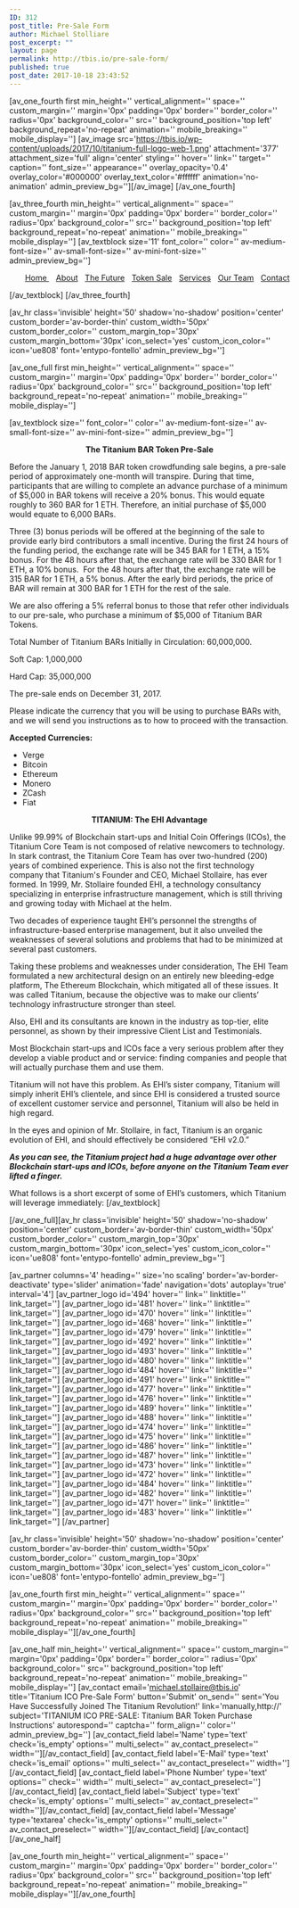 ```yaml
---
ID: 312
post_title: Pre-Sale Form
author: Michael Stolliare
post_excerpt: ""
layout: page
permalink: http://tbis.io/pre-sale-form/
published: true
post_date: 2017-10-18 23:43:52
---
```

[av_one_fourth first min_height='' vertical_alignment='' space='' custom_margin='' margin='0px' padding='0px' border='' border_color='' radius='0px' background_color='' src='' background_position='top left' background_repeat='no-repeat' animation='' mobile_breaking='' mobile_display='']
[av_image src='https://tbis.io/wp-content/uploads/2017/10/titanium-full-logo-web-1.png' attachment='377' attachment_size='full' align='center' styling='' hover='' link='' target='' caption='' font_size='' appearance='' overlay_opacity='0.4' overlay_color='#000000' overlay_text_color='#ffffff' animation='no-animation' admin_preview_bg=''][/av_image]
[/av_one_fourth]

[av_three_fourth min_height='' vertical_alignment='' space='' custom_margin='' margin='0px' padding='0px' border='' border_color='' radius='0px' background_color='' src='' background_position='top left' background_repeat='no-repeat' animation='' mobile_breaking='' mobile_display='']
[av_textblock size='11' font_color='' color='' av-medium-font-size='' av-small-font-size='' av-mini-font-size='' admin_preview_bg='']
<p style="text-align: right;"><span style="color: #ffffff;"><a href="https://tbis.io/#top"><span class="avia-menu-text">Home </span></a> | <a href="https://tbis.io/#story"><span class="avia-menu-text">About</span></a> | <a href="https://tbis.io/#future"><span class="avia-menu-text">The Future</span></a> | <a href="https://tbis.io/#sale"><span class="avia-menu-text">Token Sale</span></a> | <a href="https://tbis.io/#service"><span class="avia-menu-text">Services</span></a> | <a href="https://tbis.io/#team"><span class="avia-menu-text">Our Team</span></a> | <a href="https://tbis.io/#contact"><span class="avia-menu-text">Contact</span></a></span></p>
[/av_textblock]
[/av_three_fourth]

[av_hr class='invisible' height='50' shadow='no-shadow' position='center' custom_border='av-border-thin' custom_width='50px' custom_border_color='' custom_margin_top='30px' custom_margin_bottom='30px' icon_select='yes' custom_icon_color='' icon='ue808' font='entypo-fontello' admin_preview_bg='']

[av_one_full first min_height='' vertical_alignment='' space='' custom_margin='' margin='0px' padding='0px' border='' border_color='' radius='0px' background_color='' src='' background_position='top left' background_repeat='no-repeat' animation='' mobile_breaking='' mobile_display='']

[av_textblock size='' font_color='' color='' av-medium-font-size='' av-small-font-size='' av-mini-font-size='' admin_preview_bg='']
<p style="text-align: center;"><strong>The Titanium BAR Token Pre-Sale</strong></p>
Before the January 1, 2018 BAR token crowdfunding sale begins, a pre-sale period of approximately one-month will transpire. During that time, participants that are willing to complete an advance purchase of a minimum of $5,000 in BAR tokens will receive a 20% bonus. This would equate roughly to 360 BAR for 1 ETH. Therefore, an initial purchase of $5,000 would equate to 6,000 BARs.

Three (3) bonus periods will be offered at the beginning of the sale to provide early bird contributors a small incentive. During the first 24 hours of the funding period, the exchange rate will be 345 BAR for 1 ETH, a 15% bonus. For the 48 hours after that, the exchange rate will be 330 BAR for 1 ETH, a 10% bonus.  For the 48 hours after that, the exchange rate will be 315 BAR for 1 ETH, a 5% bonus. After the early bird periods, the price of BAR will remain at 300 BAR for 1 ETH for the rest of the sale.

We are also offering a 5% referral bonus to those that refer other individuals to our pre-sale, who purchase a minimum of $5,000 of Titanium BAR Tokens.

Total Number of Titanium BARs Initially in Circulation: 60,000,000.

Soft Cap: 1,000,000

Hard Cap: 35,000,000

The pre-sale ends on December 31, 2017.

Please indicate the currency that you will be using to purchase BARs with, and we will send you instructions as to how to proceed with the transaction.

<strong>Accepted Currencies:</strong>
<ul>
 	<li>Verge</li>
 	<li>Bitcoin</li>
 	<li>Ethereum</li>
 	<li>Monero</li>
 	<li>ZCash</li>
 	<li>Fiat</li>
</ul>
<p style="text-align: center;"><strong>TITANIUM: The EHI Advantage</strong></p>
Unlike 99.99% of Blockchain start-ups and Initial Coin Offerings (ICOs), the Titanium Core Team is not composed of relative newcomers to technology. In stark contrast, the Titanium Core Team has over two-hundred (200) years of combined experience. This is also not the first technology company that Titanium's Founder and CEO, Michael Stollaire, has ever formed. In 1999, Mr. Stollaire founded EHI, a technology consultancy specializing in enterprise infrastructure management, which is still thriving and growing today with Michael at the helm.

Two decades of experience taught EHI’s personnel the strengths of infrastructure-based enterprise management, but it also unveiled the weaknesses of several solutions and problems that had to be minimized at several past customers.

Taking these problems and weaknesses under consideration, The EHI Team formulated a new architectural design on an entirely new bleeding-edge platform, The Ethereum Blockchain, which mitigated all of these issues. It was called Titanium, because the objective was to make our clients’ technology infrastructure stronger than steel.

Also, EHI and its consultants are known in the industry as top-tier, elite personnel, as shown by their impressive Client List and Testimonials.

Most Blockchain start-ups and ICOs face a very serious problem after they develop a viable product and or service: finding companies and people that will actually purchase them and use them.

Titanium will not have this problem. As EHI’s sister company, Titanium will simply inherit EHI’s clientele, and since EHI is considered a trusted source of excellent customer service and personnel, Titanium will also be held in high regard.

In the eyes and opinion of Mr. Stollaire, in fact, Titanium is an organic evolution of EHI, and should effectively be considered “EHI v2.0.”

<strong><em>As you can see, the Titanium project had a huge advantage over other Blockchain start-ups and ICOs, before anyone on the Titanium Team ever lifted a finger.</em></strong>

What follows is a short excerpt of some of EHI’s customers, which Titanium will leverage immediately:
[/av_textblock]

[/av_one_full][av_hr class='invisible' height='50' shadow='no-shadow' position='center' custom_border='av-border-thin' custom_width='50px' custom_border_color='' custom_margin_top='30px' custom_margin_bottom='30px' icon_select='yes' custom_icon_color='' icon='ue808' font='entypo-fontello' admin_preview_bg='']

[av_partner columns='4' heading='' size='no scaling' border='av-border-deactivate' type='slider' animation='fade' navigation='dots' autoplay='true' interval='4']
[av_partner_logo id='494' hover='' link='' linktitle='' link_target='']
[av_partner_logo id='481' hover='' link='' linktitle='' link_target='']
[av_partner_logo id='470' hover='' link='' linktitle='' link_target='']
[av_partner_logo id='468' hover='' link='' linktitle='' link_target='']
[av_partner_logo id='479' hover='' link='' linktitle='' link_target='']
[av_partner_logo id='492' hover='' link='' linktitle='' link_target='']
[av_partner_logo id='493' hover='' link='' linktitle='' link_target='']
[av_partner_logo id='480' hover='' link='' linktitle='' link_target='']
[av_partner_logo id='484' hover='' link='' linktitle='' link_target='']
[av_partner_logo id='491' hover='' link='' linktitle='' link_target='']
[av_partner_logo id='477' hover='' link='' linktitle='' link_target='']
[av_partner_logo id='476' hover='' link='' linktitle='' link_target='']
[av_partner_logo id='489' hover='' link='' linktitle='' link_target='']
[av_partner_logo id='488' hover='' link='' linktitle='' link_target='']
[av_partner_logo id='474' hover='' link='' linktitle='' link_target='']
[av_partner_logo id='475' hover='' link='' linktitle='' link_target='']
[av_partner_logo id='486' hover='' link='' linktitle='' link_target='']
[av_partner_logo id='487' hover='' link='' linktitle='' link_target='']
[av_partner_logo id='473' hover='' link='' linktitle='' link_target='']
[av_partner_logo id='472' hover='' link='' linktitle='' link_target='']
[av_partner_logo id='484' hover='' link='' linktitle='' link_target='']
[av_partner_logo id='482' hover='' link='' linktitle='' link_target='']
[av_partner_logo id='471' hover='' link='' linktitle='' link_target='']
[av_partner_logo id='483' hover='' link='' linktitle='' link_target='']
[/av_partner]

[av_hr class='invisible' height='50' shadow='no-shadow' position='center' custom_border='av-border-thin' custom_width='50px' custom_border_color='' custom_margin_top='30px' custom_margin_bottom='30px' icon_select='yes' custom_icon_color='' icon='ue808' font='entypo-fontello' admin_preview_bg='']

[av_one_fourth first min_height='' vertical_alignment='' space='' custom_margin='' margin='0px' padding='0px' border='' border_color='' radius='0px' background_color='' src='' background_position='top left' background_repeat='no-repeat' animation='' mobile_breaking='' mobile_display=''][/av_one_fourth]

[av_one_half min_height='' vertical_alignment='' space='' custom_margin='' margin='0px' padding='0px' border='' border_color='' radius='0px' background_color='' src='' background_position='top left' background_repeat='no-repeat' animation='' mobile_breaking='' mobile_display='']
[av_contact email='michael.stollaire@tbis.io' title='Titanium ICO Pre-Sale Form' button='Submit' on_send='' sent='You Have Successfully Joined The Titanium Revolution!' link='manually,http://' subject='TITANIUM ICO PRE-SALE: Titanium BAR Token Purchase Instructions' autorespond='' captcha='' form_align='' color='' admin_preview_bg='']
[av_contact_field label='Name' type='text' check='is_empty' options='' multi_select='' av_contact_preselect='' width=''][/av_contact_field]
[av_contact_field label='E-Mail' type='text' check='is_email' options='' multi_select='' av_contact_preselect='' width=''][/av_contact_field]
[av_contact_field label='Phone Number' type='text' options='' check='' width='' multi_select='' av_contact_preselect=''][/av_contact_field]
[av_contact_field label='Subject' type='text' check='is_empty' options='' multi_select='' av_contact_preselect='' width=''][/av_contact_field]
[av_contact_field label='Message' type='textarea' check='is_empty' options='' multi_select='' av_contact_preselect='' width=''][/av_contact_field]
[/av_contact]
[/av_one_half]

[av_one_fourth min_height='' vertical_alignment='' space='' custom_margin='' margin='0px' padding='0px' border='' border_color='' radius='0px' background_color='' src='' background_position='top left' background_repeat='no-repeat' animation='' mobile_breaking='' mobile_display=''][/av_one_fourth]